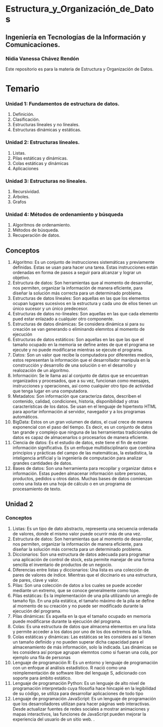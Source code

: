 # Estructura_y_Organización_de_Datos
## Ingeniería en Tecnologías de la Información y Comunicaciones.
### Nidia Vanessa Chávez Rendón

Este repositorio es para la materia de Estructura y Organización de Datos.

# Temario

### Unidad 1: Fundamentos de estructura de datos.
<ol>
  <li>Definición.</li>
  <li>Clasificación.</li>
  <li>Estructuras líneales y no líneales.</li>
  <li>Estructuras dinámicas y estáticas.</li>
</ol>

### Unidad 2: Estructuras líneales.
<ol>
  <li>Listas.</li>
  <li>Pilas estáticas y dinámicas.</li>
  <li>Colas estáticas y dinámicas</li>
  <li>Aplicaciones</li>
</ol>

### Unidad 3: Estructuras no líneales.
<ol>
  <li>Recursividad.</li>
  <li>Árboles.</li>
  <li>Grafos</li>
</ol>

### Unidad 4: Métodos de ordenamiento y búsqueda
<ol>
  <li>Algoritmos de ordenamiento.</li>
  <li>Métodos de búsqueda.</li>
  <li>Recuperación de datos.</li>
</ol>

## Conceptos

<ol>
  <li>Algoritmo: Es un conjunto de instrucciones sistemáticas y previamente definidas. Estas se usan para hacer una tarea. Estas instrucciones están ordenadas en forma de pasos a seguir para alcanzar y lograr un objetivo.</li>
  <li>Estructura de datos:  Son herramientas que al momento de desarrollar, nos permiten, organizar la información de manera eficiente, para diseñar la solución más correcta para un determinado problema.</li>
  <li>Estructuras de datos líneales: Son aquellas en las que los elementos ocupan lugares sucesivos en la estructura y cada uno de ellos tienen un único sucesor y un único predecesor.</li>
  <li>Estructuras de datos no-líneales: Son aquellas en las que cada elemento pued estar enlazado a cualquier otro componente.</li>
  <li>Estructuras de datos dinámicas: Se considera dinámica si para su creación se van generando o eliminando elemntos al momento de ejecución</li>
   <li>Estructuras de datos estáticos: Son aquellas en las que las que el tamaño ocupado en la memoria se define antes de que el programa se ejecute y no puede modificarse mientras se ejecute el programa.</li>
  <li>Datos: Son un valor que recibe la computadora por diferentes medios, estos representan la información que el desarrollador manipula en la construcción y desarrollo de una solución o en el desarrollo y realozación de un algoritmo.</li>
  <li>Información: Se le llama así al conjunto de datos que se encuentran organizados y procesados, que a su vez, funcionan como mensajes, instrucciones y operaciones, así como cualquier otro tipo de actividad que tenga lugar en una computadora.</li>
  <li>Metadatos: Son información que caracteriza datos, describen el contenido, calidad, condiciones, historia, disponibilidad y otras características de los datos. Se usan en el lenguaje de hipertexto HTML para aportar información al servidor, navegador y a los programas automáticos.</li>
  <li>BigData:  Estos on un gran volumen de datos, el cual crece de manera exponencial con el paso del tiempo. Es decir, es un conjunto de datos tan grande y complejo que ninguna de las herramientas tradicionales de datos es capaz de almacenarlos o procesarlos de manera eficiente. </li>
  <li>Ciencia de datos: Es el estudio de datos, este tiene el fin de extraer información significativa. Es un enfoque multidisciplinario que combina principios y prácticas del campo de las matemáticas, la estadística, la inteligencia artificial y la ingeniería de computación para analizar grandes cantidades de datos.</li>
  <li>Bases de datos: Son una herramienta para recopilar y organizar datos e información. Estas pueden almacenar información sobre personas, productos, pedidos u otros datos. Muchas bases de datos comienzan como una lista en una hoja de cálculo o en un programa de procesamiento de texto.</li>
</ol>

## Unidad 2

### Conceptos

<ol>
  <li>Listas:  Es un tipo de dato abstracto, representa una secuencia ordenada de valores, donde el mismo valor puede ocurrir más de una vez.</li>
  <li>Estructura de datos:  Son herramientas que al momento de desarrollar, nos permiten, organizar la información de manera eficiente, para diseñar la solución más correcta para un determinado problema.</li>
  <li>Diccionarios: Son una estructura de datos adecuada para programar una aplicación de control de stock, esta permite manejar de una forma sencilla el inventario de productos de un negocio.</li>
  <li>Diferencias entre listas y diccionarios: Una lista es una colección de pares de valores de índice. Mientras que el diccinario es una estructura, de pares, clave y valor.</li>
   <li>Pilas: Son una colección de datos a los cuales se puede acceder mediante un extremo, que se conoce generalmente como tope.</li>
  <li>Pilas estáticas: Es la implementación de una pila utilizando un arreglo de tamaño fijo. En una pila estática, el tamaño máximo de la pila se define al momento de su creación y no puede ser modificado durante la ejecución del programa.</li>
  <li>Pilas dinámicas: Es aquella en la que el tamaño ocupado en memoria puede modificarse durante la ejecución del programa.</li>
  <li>Colas: Es una estructura de datos que almacena elementos en una lista y permite acceder a los datos por uno de los dos extremos de la lista.</li>
  <li>Colas estáticas y dinámicas: Las estáticas se les considera así si tienen un tamaño definido y no pueden superar dicha capacidad para el almacenamiento de más información, solo la indicada. Las dinámicas se les considera así porque agrupan elemntos como si fueran una cola, por ejemplo una fila de personas </li>
  <li>Lenguaje de programación R: Es un entorno y lenguaje de programación con un enfoque al análisis estadístico. R nació como una reimplementación de software libre del lenguaje S, adicionado con soporte para ámbito estático.</li>
  <li>Lenguaje de programación Python: Es un lenguaje de alto nivel de programación interpretado cuya filosofía hace hincapié en la legibilidad de su código, se utiliza para desarrollar aplicaciones de todo tipo</li>
  <li>Lenguaje de programación JavaScript: Es un lenguaje de programación que los desarrolladores utilizan para hacer páginas web interactivas. Desde actualizar fuentes de redes sociales a mostrar animaciones y mapas interactivos, las funciones de JavaScript pueden mejorar la experiencia del usuario de un sitio web. .</li>
</ol>